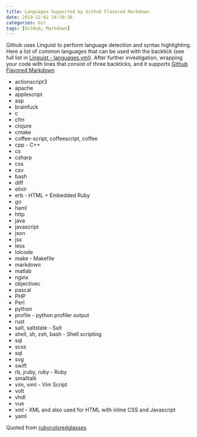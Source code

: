 ```yaml
---
title: Languages Supported by Github Flavored Markdown
date: 2019-12-02 14:39:38
categories: Git
tags: [GitHub, Markdown]
---
```


Github uses Linguist to perform language detection and syntax highlighting. Here a list of common languages that can be used with the backtick (see full list in [Linguist - languages.yml](https://github.com/github/linguist/blob/master/lib/linguist/languages.yml)).
After further investigation, wrapping your code with lines that consist of three backticks, and it supports [Github Flavored Markdown](https://help.github.com/en/github/writing-on-github)

<!-- more -->
* actionscript3
* apache
* applescript
* asp
* brainfuck
* c
* cfm
* clojure
* cmake
* coffee-script, coffeescript, coffee
* cpp - C++
* cs
* csharp
* css
* csv
* bash
* diff
* elixir
* erb - HTML + Embedded Ruby
* go
* haml
* http
* java
* javascript
* json
* jsx
* less
* lolcode
* make - Makefile
* markdown
* matlab
* nginx
* objectivec
* pascal
* PHP
* Perl
* python
* profile - python profiler output
* rust
* salt, saltstate - Salt
* shell, sh, zsh, bash - Shell scripting
* sql
* scss
* sql
* svg
* swift
* rb, jruby, ruby - Ruby
* smalltalk
* vim, viml - Vim Script
* volt
* vhdl
* vue
* xml - XML and also used for HTML with inline CSS and Javascript
* yaml

Quoted from [rubycoloredglasses](http://www.rubycoloredglasses.com/2013/04/languages-supported-by-github-flavored-markdown/)